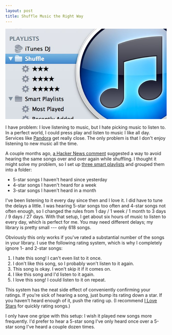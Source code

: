 ```yaml
---
layout: post
title: Shuffle Music the Right Way
---
```


![iTunes shuffle playlist][1]

I have problem: I love listening to music, but I hate picking music
to listen to. In a perfect world, I could press play and listen to
music I like all day. Services like [Pandora][2] get really close.
The only problem is that I don't enjoy listening to new music all
the time.

A couple months ago, [a Hacker News comment][3] suggested a way to
avoid hearing the same songs over and over again while shuffling.
I thought it might solve my problem, so I set up [three smart
playlists][4] and grouped them into a folder:

-   5-star songs I haven't heard since yesterday
-   4-star songs I haven't heard for a week
-   3-star songs I haven't heard in a month

I've been listening to it every day since then and I love it. I did
have to tune the delays a little. I was hearing 5-star songs too
often and 4-star songs not often enough, so I changed the rules
from 1 day / 1 week / 1 month to 3 days / 9 days / 27 days. With
that setup, I get about six hours of music to listen to every day,
which is perfect for me. You may need different delays; my library
is pretty small --- only 618 songs.

Obviously this only works if you've rated a substantial number of
the songs in your library. I use the following rating system, which
is why I completely ignore 1- and 2-star songs:

1.  I hate this song! I can't even list to it once.
2.  I don't like this song, so I probably won't listen to it again.
3.  This song is okay. I won't skip it if it comes on.
4.  I like this song and I'd listen to it again.
5.  I love this song! I could listen to it on repeat.

This system has the neat side effect of conveniently confirming
your ratings. If you're sick of hearing a song, just bump its rating
down a star. If you haven't heard enough of it, push the rating up.
(I recommend [I Love Stars][5] for quickly rating songs.)

I only have one gripe with this setup: I wish it played new songs
more frequently. I'd prefer to hear a 5-star song I've only heard
once over a 5-star song I've heard a couple dozen times.

[1]: /static/images/2012/10/07/itunes-shuffle-playlist.jpg
[2]: http://www.pandora.com
[3]: http://news.ycombinator.com/item?id=4302318
[4]: /static/pages/2012-10-07-itunes-playlists.xml
[5]: https://itunes.apple.com/app/id402642760
